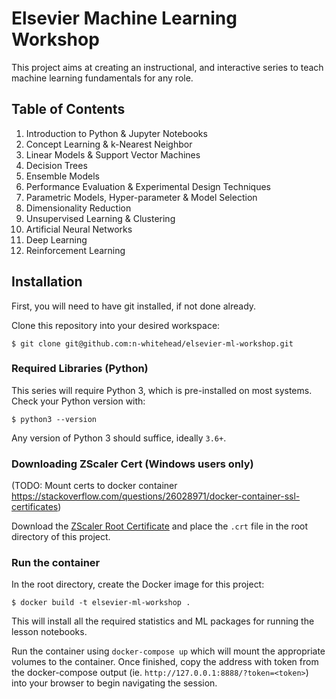 # Elsevier Machine Learning Workshop

This project aims at creating an instructional, and interactive series 
to teach machine learning fundamentals for any role.

## Table of Contents
1. Introduction to Python \& Jupyter Notebooks
2. Concept Learning \& k-Nearest Neighbor
3. Linear Models \& Support Vector Machines
4. Decision Trees
5. Ensemble Models
6. Performance Evaluation \& Experimental Design Techniques
7. Parametric Models, Hyper-parameter \& Model Selection
8. Dimensionality Reduction
9. Unsupervised Learning \& Clustering
10. Artificial Neural Networks
11. Deep Learning
12. Reinforcement Learning

## Installation

First, you will need to have git installed, if not done already.

Clone this repository into your desired workspace:
    
    $ git clone git@github.com:n-whitehead/elsevier-ml-workshop.git

### Required Libraries (Python)

This series will require Python 3, which is pre-installed on most systems. Check your Python version
with:

    $ python3 --version
    
Any version of Python 3 should suffice, ideally `3.6+`.

### Downloading ZScaler Cert (Windows users only)

(TODO: Mount certs to docker container https://stackoverflow.com/questions/26028971/docker-container-ssl-certificates)

Download the [ZScaler Root Certificate](https://confluence.cbsels.com/download/attachments/138391620/ZscalerRootCerts.zip?version=1&modificationDate=1572955832000&api=v2)
and place the `.crt` file in the root directory of this project.

### Run the container

In the root directory, create the Docker image for this project:

    $ docker build -t elsevier-ml-workshop .
    
This will install all the required statistics and ML packages for running the lesson notebooks.

Run the container using `docker-compose up` which will mount the appropriate volumes to the container. Once
finished, copy the address with token from the docker-compose output (ie. `http://127.0.0.1:8888/?token=<token>`) into your browser to begin navigating
the session.